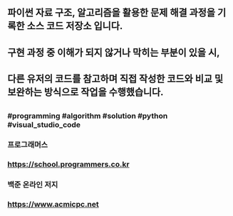 ##
## 파이썬 자료 구조, 알고리즘을 활용한 문제 해결 과정을 기록한 소스 코드 저장소 입니다.
## 구현 과정 중 이해가 되지 않거나 막히는 부분이 있을 시,
## 다른 유저의 코드를 참고하며 직접 작성한 코드와 비교 및 보완하는 방식으로 작업을 수행했습니다.
##
### #programming #algorithm #solution #python #visual_studio_code
### 프로그래머스
### https://school.programmers.co.kr
### 백준 온라인 저지
### https://www.acmicpc.net
##
